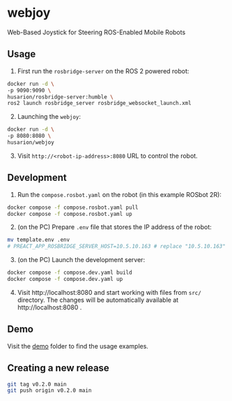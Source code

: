 # webjoy

Web-Based Joystick for Steering ROS-Enabled Mobile Robots

## Usage

1. First run the `rosbridge-server` on the ROS 2 powered robot:

```bash
docker run -d \
-p 9090:9090 \
husarion/rosbridge-server:humble \
ros2 launch rosbridge_server rosbridge_websocket_launch.xml
```

2. Launching the `webjoy`:

```bash
docker run -d \
-p 8080:8080 \
husarion/webjoy
```

3. Visit `http://<robot-ip-address>:8080` URL to control the robot.

## Development

1. Run the `compose.rosbot.yaml` on the robot (in this example ROSbot 2R):

```bash
docker compose -f compose.rosbot.yaml pull
docker compose -f compose.rosbot.yaml up
```

2. (on the PC) Prepare `.env` file that stores the IP address of the robot:

```bash
mv template.env .env
# PREACT_APP_ROSBRIDGE_SERVER_HOST=10.5.10.163 # replace "10.5.10.163" with robot's IP
```

3. (on the PC) Launch the development server:

```bash
docker compose -f compose.dev.yaml build
docker compose -f compose.dev.yaml up
```

4. Visit http://localhost:8080 and start working with files from `src/` directory. The changes will be automatically available at http://localhost:8080 .

## Demo

Visit the [demo](demo/) folder to find the usage examples.

## Creating a new release

```bash
git tag v0.2.0 main
git push origin v0.2.0 main
```